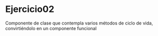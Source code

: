 # Ejercicio02
Componente de clase que contempla varios métodos de ciclo de vida, convirtiéndolo en un componente funcional

